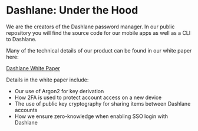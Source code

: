 # Dashlane: Under the Hood

We are the creators of the Dashlane password manager. In our public repository you will find the source code for our mobile apps as well as a CLI to Dashlane.


Many of the technical details of our product can be found in our white paper here:

[Dashlane White Paper](https://www.dashlane.com/download/whitepaper-en.pdf)

Details in the white paper include:

- Our use of Argon2 for key derivation
- How 2FA is used to protect account access on a new device
- The use of public key cryptography for sharing items between Dashlane accounts
- How we ensure zero-knowledge when enabling SSO login with Dashlane
